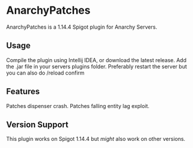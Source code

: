 # AnarchyPatches
AnarchyPatches is a 1.14.4 Spigot plugin for Anarchy Servers.

## Usage
Compile the plugin using Intellij IDEA, or download the latest release.
Add the .jar file in your servers plugins folder.
Preferably restart the server but you can also do  /reload confirm 

## Features
Patches dispenser crash.
Patches falling entity lag exploit.

## Version Support
This plugin works on Spigot 1.14.4 but *might* also work on other versions.
